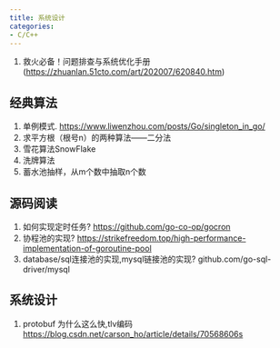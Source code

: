 ```yaml
---
title: 系统设计
categories: 
- C/C++
---
```




1. 救火必备！问题排查与系统优化手册(https://zhuanlan.51cto.com/art/202007/620840.htm)



## 经典算法
1. 单例模式. https://www.liwenzhou.com/posts/Go/singleton_in_go/
2. 求平方根（根号n）的两种算法——二分法
3. 雪花算法SnowFlake
4. 洗牌算法
5. 蓄水池抽样，从m个数中抽取n个数



## 源码阅读
1. 如何实现定时任务? https://github.com/go-co-op/gocron
2. 协程池的实现? https://strikefreedom.top/high-performance-implementation-of-goroutine-pool
3. database/sql连接池的实现,mysql链接池的实现? github.com/go-sql-driver/mysql



## 系统设计
1. protobuf 为什么这么快,tlv编码 https://blog.csdn.net/carson_ho/article/details/70568606s